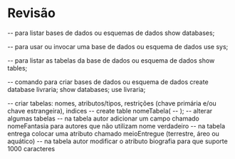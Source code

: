 # Revisão
-- para listar bases de dados ou esquemas de dados
show databases;

-- para usar ou invocar uma base de dados ou esquema de dados
use sys;

-- para listar as tabelas da base de dados ou esquema de dados
show tables;

-- comando para criar bases de dados ou esquema de dados
create database livraria;
show databases;
use livraria;

-- criar tabelas: nomes, atributos/tipos, restrições (chave primária e/ou chave estrangeira), indices
-- create table nomeTabela(
-- );
-- alterar algumas tabelas
-- na tabela autor adicionar um campo chamado nomeFantasia para autores que não utilizam nome verdadeiro
-- na tabela entrega colocar uma atributo chamado meioEntregue (terrestre, áreo ou aquático)
-- na tabela autor modificar o atributo biografia para que suporte 1000 caracteres


